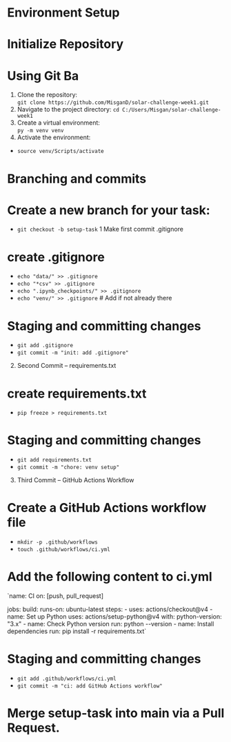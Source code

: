 # Environment Setup
# Initialize Repository
# Using Git Ba
1. Clone the repository:  
   `git clone https://github.com/MisganD/solar-challenge-week1.git`  
2. Navigate to the project directory:
   `cd C:/Users/Misgan/solar-challenge-week1`
3. Create a virtual environment:  
   `py -m venv venv`  
4. Activate the environment:  
-  `source venv/Scripts/activate`   
# Branching and commits
# Create a new branch for your task:
-  `git checkout -b setup-task`
1 Make first commit .gitignore
# create .gitignore
-  `echo "data/" >> .gitignore`
-  `echo "*csv" >> .gitignore`
-  `echo ".ipynb_checkpoints/" >> .gitignore`
-  `echo "venv/" >> .gitignore`  # Add if not already there
# Staging and committing changes
-  `git add .gitignore`
-  `git commit -m "init: add .gitignore"`
2. Second Commit – requirements.txt
# create requirements.txt
-  `pip freeze > requirements.txt`
# Staging and committing changes
-  `git add requirements.txt`
-  `git commit -m "chore: venv setup"`
3. Third Commit – GitHub Actions Workflow
# Create a GitHub Actions workflow file 
-  `mkdir -p .github/workflows`
-  `touch .github/workflows/ci.yml`
# Add the following content to ci.yml
`name: CI
on: [push, pull_request]

jobs:
  build:
    runs-on: ubuntu-latest
    steps:
      - uses: actions/checkout@v4
      - name: Set up Python
        uses: actions/setup-python@v4
        with:
          python-version: "3.x"
      - name: Check Python version
        run: python --version
      - name: Install dependencies
        run: pip install -r requirements.txt`

# Staging and committing changes
-  `git add .github/workflows/ci.yml`
-  `git commit -m "ci: add GitHub Actions workflow"`

# Merge setup-task into main via a Pull Request.
